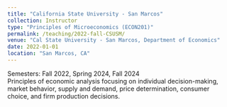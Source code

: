 ```yaml
---
title: "California State University - San Marcos"
collection: Instructor
type: "Principles of Microeconomics (ECON201)"
permalink: /teaching/2022-fall-CSUSM/
venue: "Cal State University - San Marcos, Department of Economics"
date: 2022-01-01
location: "San Marcos, CA"
---
```


Semesters: Fall 2022, Spring 2024, Fall 2024<br>
Principles of economic analysis focusing on individual decision-making, market behavior, supply and demand, price determination, consumer choice, and firm production decisions.

